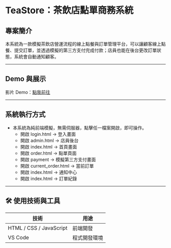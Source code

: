 #  TeaStore：茶飲店點單商務系統

## 專案簡介

本系統為一款模擬茶飲店營運流程的線上點餐與訂單管理平台，可以讓顧客線上點餐、提交訂單，並透過模擬的第三方支付完成付款；店員也能在後台更改訂單狀態，系統會自動通知顧客。

---

##  Demo 與展示

影片 Demo：[點我前往](https://www.canva.com/design/DAGpSu8l7-4/9dMf_WkcQBxCPuaKIqjwJQ/edit?utm_content=DAGpSu8l7-4&utm_campaign=designshare&utm_medium=link2&utm_source=sharebutton)

---

##  系統執行方式

* 本系統為純前端模擬，無需伺服器，點擊任一檔案開啟，即可操作。
  * 開啟 login.html → 登入畫面
  * 開啟 admin.html → 店員後台
  * 開啟 index.html → 首頁畫面
  * 開啟 order.html → 點單頁面
  * 開啟 payment → 模擬第三方支付畫面
  * 開啟 current_order.html → 當前訂單
  * 開啟 index.html → 通知中心
  * 開啟 index.html → 訂單紀錄

---

## 🛠️ 使用技術與工具

| 技術                      | 用途          |
| ----------------------- | ----------- |
| HTML / CSS / JavaScript | 前端開發        |
| VS Code                 | 程式開發環境      |
